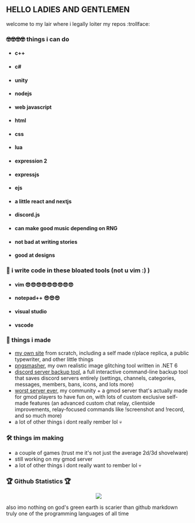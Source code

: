 ## HELLO LADIES AND GENTLEMEN

welcome to my lair where i legally loiter my repos :trollface:<br>

### 🤓🤓🤓🤓 things i can do
- #### c++
- #### c#
- #### unity
- #### nodejs
- #### web javascript
- #### html
- #### css
- #### lua
- #### expression 2
- #### expressjs
- #### ejs
- #### a little react and nextjs
- #### discord.js

- #### can make good music depending on RNG
- #### not bad at writing stories
- #### good at designs

### 🔧 i write code in these bloated tools (not u vim :) )
- #### vim 😎😎😎😎😎😎😎😎😎
- #### notepad++ 😎😎😎
- #### visual studio
- #### vscode

### 🗿 things i made
 - [my own site](https://mariluu.hehe.moe/) from scratch, including a self made r/place replica, a public typewriter, and other little things
 - [pngsmasher](https://github.com/andrew-eathan/pngsmasher), my own realistic image glitching tool written in .NET 6
 - [discord server backup tool](https://github.com/andrew-eathan/discord-server-backup-tool), a full interactive command-line backup tool that saves discord servers entirely (settings, channels, categories, messages, members, bans, icons, and lots more)
 - [worst server ever](https://discord.gg/Vzpt8yUW6c), my community + a gmod server that's actually made for gmod players to have fun on, with lots of custom exclusive self-made features (an advanced custom chat relay, clientside improvements, relay-focused commands like !screenshot and !record, and so much more)
 - a lot of other things i dont really rember lol 💀

### 🛠️ things im making
 - a couple of games (trust me it's not just the average 2d/3d shovelware)
 - still working on my gmod server
 - a lot of other things i dont really want to rember lol 💀

### 🏆 Github Statistics 🏆
</p>
<p align=center>
<!-- <img src="https://github-readme-stats.vercel.app/api?username=Andrew-Eathan&amp;show_icons=true&amp;theme=light&amp;card_width=50&amp;include_all_commits=true&amp;count_private=true&amp;hide_title=true&amp;hide_border=true&amp;bg_color=0000&amp;text_color=dddddd" alt="Overview">
-->
<!--
  <img src="https://github-readme-stats.vercel.app/api/top-langs/?username=Andrew-Eathan&amp;langs_count=8&amp;layout=compact&amp;theme=light&amp;hide_border=true&amp;hide=golo&amp;bg_color=0000&amp;text_color=dddddd" alt="Languages">
-->

<img src="https://github-profile-trophy.vercel.app/?username=Andrew-Eathan&theme=gitdimmed&no-bg=true&no-frame=true&">
</p>

also imo nothing on god's green earth is scarier than github markdown<br>
truly one of the programming languages of all time
